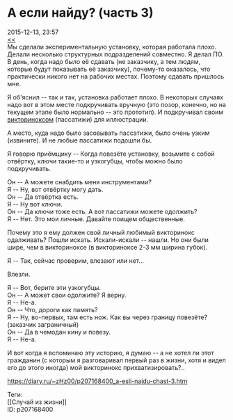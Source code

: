 А если найду? (часть 3)
========================

   
 2015-12-13, 23:57   
   [<<](А%20если%20найду%20(часть%202))    
 Мы сделали экспериментальную установку, которая работала плохо. Делали несколько структурных подразделений совместно. Я делал ПО. В день, когда надо было её сдавать (не заказчику, а тем людям, которые будут показывать её заказчику), почему-то оказалось, что практически никого нет на рабочих местах. Поэтому сдавать пришлось мне.   
   
 Я об'яснил -- так и так, установка работает плохо. В некоторых случаях надо вот в этом месте подкручивать вручную (это позор, конечно, но на текущем этапе было нормально -- это прототип). И подкручивал своим  [викториноксом](Victorinox%20WorkChamp,%20Rambler,%20Atlas%20обзор)  (пассатижи) для иллюстрации.   
   
 А место, куда надо было засовывать пассатижи, было очень узким (извините). И не любые пассатижи подошли бы.   
   
 Я говорю приёмщику -- Когда повезёте установку, возьмите с собой отвёртку, ключи такие-то и узкогубцы, чтобы можно было подкручивать.   
   
 Он -- А можете снабдить меня инструментами?   
 Я -- Ну, вот отвёртку могу дать.   
 Он -- Да отвёртка есть.   
 Я -- Ну вот ключи.   
 Он -- Да ключи тоже есть. А вот пассатижи можете одолжить?   
 Я -- Нет. Это мои личные. Давайте поищем общественные.   
   
 Почему это я ему должен свой личный любимый викторинокс одалживать? Пошли искать. Искали-искали -- нашли. Но они были шире, чем в викториноксе (в викториноксе 2-3 мм ширина губок).   
   
 Я -- Так, сейчас проверим, влезают или нет...   
   
 Влезли.   
   
 Я -- Вот, берите эти узкогубцы.   
 Он -- А может свои одолжите? Я верну.   
 Я -- Не-а.   
 Он -- Что, дороги как память?   
 Я -- Ну, во-первых, там есть нож. Как вы через границу повезёте? (заказчик заграничный)   
 Он -- Да в чемодан кину и повезу.   
 Я -- Не-а.   
   
 И вот когда я вспоминаю эту историю, я думаю -- а не хотел ли этот гражданин (с которым я разговаривал первый раз в жизни, хотя и видел его до этого иногда) мой викторинокс прихватизировать?..   
    
 <https://diary.ru/~zHz00/p207168400_a-esli-najdu-chast-3.htm>   
   
 Теги:   
 [[Случай из жизни]]   
 ID: p207168400